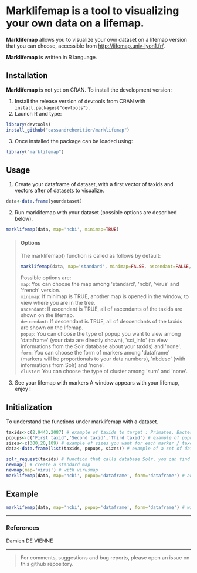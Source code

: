 # Marklifemap is a tool to visualizing your own data on a lifemap. 

**Marklifemap** allows you to visualize your own dataset on a lifemap version that you can choose, accessible from http://lifemap.univ-lyon1.fr/.

**Marklifemap** is written in R language.

## Installation
**Marklifemap** is not yet on CRAN. To install the development version:    


1. Install the release version of devtools from CRAN with `install.packages("devtools")`.    
2. Launch R and type:
```R
library(devtools)
install_github("cassandreheritier/marklifemap")
```
3. Once installed the package can be loaded using:
```R
library("marklifemap")
```

## Usage
1. Create your dataframe of dataset, with a first vector of taxids and vectors after of datasets to visualize.
```R
data<-data.frame(yourdataset)
```
2. Run marklifemap with your dataset (possible options are described below).
```R
marklifemap(data, map='ncbi', minimap=TRUE)
```
>#### Options
>The marklifemap() function is called as follows by default: 
>```R
>marklifemap(data, map='standard', minimap=FALSE, ascendant=FALSE, descendant=FALSE, popup="none", form="none", cluster="none")
>```
>Possible options are:    
>```map```: You can choose the map among 'standard', 'ncbi', 'virus' and 'french' version.  
>```minimap```: If minimap is TRUE, another map is opened in the window, to view where you are in the tree.  
>```ascendant```: If ascendant is TRUE, all of ascendants of the taxids are shown on the lifemap.  
>```descendant```: If descendant is TRUE, all of descendants of the taxids are shown on the lifemap.  
>```popup```: You can choose the type of popup you want to view among 'dataframe' (your data are directly shown), 'sci_info' (to view informations from the Solr database about your taxids) and 'none'.  
>```form```: You can choose the form of markers among 'dataframe' (markers will be proportionals to your data numbers), 'nbdesc' (with informations from Solr) and 'none'.   
>```cluster```: You can choose the type of cluster among 'sum' and 'none'.   
3. See your lifemap with markers
A window appears with your lifemap, enjoy !

## Initialization  
To understand the functions under marklifemap with a dataset.
```R
taxids<-c(2,9443,2087) # example of taxids to target : Primates, Bacteria and Anaeroplasma abactoclasticum
popups<-c('First taxid','Second taxid','Third taxid') # example of popups that you want to visualize on each taxon (with order)
sizes<-c(300,20,109) # example of sizes you want for each marker / taxon
data<-data.frame(list(taxids, popups, sizes)) # example of a set of data : taxids in first vector, popups in second vector, and sizes of markers in third vector

solr_request(taxids) # function that calls database Solr, you can find names, coordinates and number of descendants of each taxon
newmap() # create a standard map
newmap(map='virus') # with virusmap
marklifemap(data, map='ncbi', popup='dataframe', form='dataframe') # an example of lifemap with markers
```

## Example  
```R
marklifemap(data, map='ncbi', popup='dataframe', form='dataframe') # with a set of data initialized as before
```
---
### References
Damien DE VIENNE

---
>For comments, suggestions and bug reports, please open an issue on this github repository.



